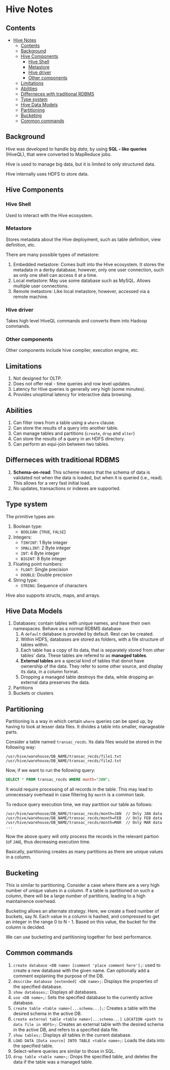 # Hive Notes

## Contents

- [Hive Notes](#hive-notes)
  - [Contents](#contents)
  - [Background](#background)
  - [Hive Components](#hive-components)
    - [Hive Shell](#hive-shell)
    - [Metastore](#metastore)
    - [Hive driver](#hive-driver)
    - [Other components](#other-components)
  - [Limitations](#limitations)
  - [Abilities](#abilities)
  - [Differneces with traditional RDBMS](#differneces-with-traditional-rdbms)
  - [Type system](#type-system)
  - [Hive Data Models](#hive-data-models)
  - [Partitioning](#partitioning)
  - [Bucketing](#bucketing)
  - [Common commands](#common-commands)

## Background

Hive was developed to handle _big data_, by using **SQL - like queries** (HiveQL), that were converted to MapReduce jobs.

Hive is used to manage big data, but it is limited to only structured data.

Hive internally uses HDFS to store data.

## Hive Components

### Hive Shell

Used to interact with the Hive ecosystem.

### Metastore

Stores metadata about the Hive deployment, such as table definition, view definition, etc.

There are many possible types of metastore:

1. Embedded metastore: Comes built into the Hive ecosystem. It stores the metadata in a derby database, however, only one user connection, such as only one shell can access it at a time.
2. Local metastore: May use some database such as MySQL. Allows multiple user connections.
3. Remote metastore: Like local metastore, however, accessed via a remote machine.

### Hive driver

Takes high level HiveQL commands and converts them into Hadoop commands.

### Other components

Other components include hive compiler, execution engine, etc.

## Limitations

1. Not designed for OLTP.
2. Does not offer real - time queries and row level updates.
3. Latency for Hive queries is generally very high (some minutes).
4. Provides unoptimal latency for interactive data browsing.

## Abilities

1. Can filter rows from a table using a `where` clause.
2. Can store the results of a query into another table.
3. Can manage tables and partitions (`create`, `drop` and `alter`)
4. Can store the results of a query in an HDFS directory.
5. Can perform an equi-join between two tables.

## Differneces with traditional RDBMS

1. **Schema-on-read**: This scheme means that the schema of data is validated not when the data is loaded, but when it is queried (i.e., read). This allows for a very fast initial load.
2. No updates, transactions or indexes are supported.

## Type system

The primitive types are:

1. Boolean type:
   - `BOOLEAN`: {`TRUE`, `FALSE`}
2. Integers:
   - `TINYINT`: 1 Byte integer
   - `SMALLINT`: 2 Byte integer
   - `INT`: 4 Byte integer
   - `BIGINT`: 8 Byte integer
3. Floating point numbers:
   - `FLOAT`: Single precision
   - `DOUBLE`: Double precision
4. String type:
   - `STRING`: Sequence of characters

Hive also supports structs, maps, and arrays.

## Hive Data Models

1. Databases: contain tables with unique names, and have their own namespaces. Behave as a normal RDBMS database.
   1. A `default` database is provided by default. Rest can be created.
   2. Within HDFS, databases are stored as folders, with a file structure of tables within.
   3. Each table has a copy of its data, that is separately stored from other tables' data. These tables are refered to as **managed tables**.
   4. **External tables** are a special kind of tables that donot have ownership of the data. They refer to some other source, and display its data, in a column format.
   5. Dropping a managed table destroys the data, while dropping an external data preserves the data.
2. Partitions
3. Buckets or clusters

## Partitioning

Partitioning is a way in which certain `where` queries can be sped up, by having to look at lesser data files. It divides a table into smaller, manageable parts.

Consider a table named `transac_recds`. Its data files would be stored in the following way:

```
/usr/hive/warehouse/DB_NAME/transac_recds/file1.txt
/usr/hive/warehouse/DB_NAME/transac_recds/file2.txt
```

Now, if we want to run the following query:

```sql
SELECT * FROM transac_recds WHERE month="JAN";
```

It would require processing of all records in the table. This may lead to unnecessary overhead in case filtering by `month` is a common task.

To reduce query execution time, we may partition our table as follows:

```
/usr/hive/warehouse/DB_NAME/transac_recds/month=JAN  // Only JAN data
/usr/hive/warehouse/DB_NAME/transac_recds/month=FEB  // Only FEB data
/usr/hive/warehouse/DB_NAME/transac_recds/month=MAR  // Only MAR data
...
```

Now the above query will only process the records in the relevant partion (of `JAN`), thus decreasing execution time.

Basically, partitioning creates as many partitions as there are unique values in a column.

## Bucketing

This is similar to partitioning. Consider a case where there are a very high number of unique values in a column. If a table is partitioned on such a column, there will be a large number of partitions, leading to a high maintainence overhead.

Bucketing allows an alternate strategy. Here, we create a fixed number of buckets, say N. Each value in a column is hashed, and compressed to get an integer in the range 0 to N - 1. Based on this value, the bucket for the column is decided.

We can use bucketing and partitioning together for best performance.

## Common commands

1. `create database <DB name> [comment 'place comment here'];`: used to create a new database with the given name. Can optionally add a comment explaining the purpose of the DB.
2. `describe database [extended] <DB name>;`: Displays the properties of the specified database.
3. `show databases;`: Displays all databases.
4. `use <DB name>;`: Sets the specified database to the currently active database.
5. `create table <table name>[...schema...];`: Creates a table with the desired schema in the active DB.
6. `create external table <table name>[...schema...] LOCATION <path to data file in HDFS>;`: Creates an external table with the desired schema in the active DB, and refers to a specified data file.
7. `show tables;`: Displays all tables in the current database.
8. `LOAD DATA [Data source] INTO TABLE <table name>;`: Loads the data into the specified table.
9. Select-where queries are similar to those in SQL.
10. `drop table <table name>;`: Drops the specified table, and deletes the data if the table was a managed table.
